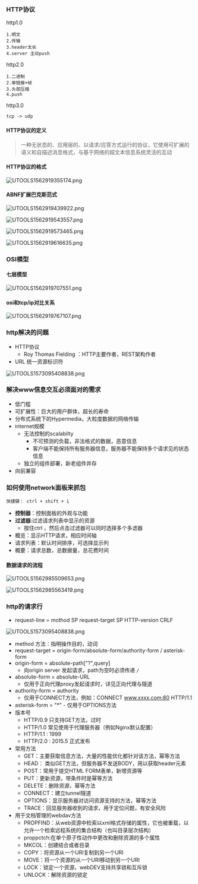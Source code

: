 ### HTTP协议

http1.0

```shell
1.明文
2.传输
3.header太长
4.server 主动push
```

http2.0

```shell
1.二进制
2.单链接+帧
3.头部压缩
4.push

```

http3.0

```shell
tcp -> udp

```







#### HTTP协议的定义

> 一种无状态的、应用层的、以请求/应答方式运行的协议，它使用可扩展的语义和自描述消息格式，与基于网络的超文本信息系统灵活的互动

#### HTTP协议的格式

![UTOOLS1562919355174.png](https://i.loli.net/2019/07/12/5d2841af9785e18217.png)

#### ABNF扩展巴克斯范式

![UTOOLS1562919439922.png](https://i.loli.net/2019/07/12/5d284202f312937289.png)

![UTOOLS1562919543557.png](https://i.loli.net/2019/07/12/5d28426a9a6b847854.png)

![UTOOLS1562919573465.png](https://i.loli.net/2019/07/12/5d284288841d970615.png)

![UTOOLS1562919616635.png](https://i.loli.net/2019/07/12/5d2842b3bb6ab73306.png)

### OSI模型

#### 七层模型

![UTOOLS1562919707551.png](https://i.loli.net/2019/07/12/5d28430eaf61a88596.png)

#### osi和tcp/ip对比关系

![UTOOLS1562919767107.png](https://i.loli.net/2019/07/12/5d28434a31d8063319.png)

### http解决的问题

- HTTP协议
  - Roy Thomas Fielding ：HTTP主要作者，REST架构作者
- URL 统一资源标识符

![UTOOLS1573095408838.png](https://i.loli.net/2019/11/07/xhnk1sTzQU9pdVS.png)

### 解决www信息交互必须面对的需求

- 低门槛
- 可扩展性：巨大的用户群体，超长的寿命
- 分布式系统下的Hypermedia，大粒度数据的网络传输
- internet规模
  - 无法控制的scalabilty
    - 不可预测的负载，非法格式的数据，恶意信息
    - 客户端不能保持所有服务器信息，服务器不能保持多个请求见的状态信息
  - 独立的组件部署，新老组件并存
- 向前兼容

### 如何使用network面板来抓包

```shell
快捷键： ctrl + shift + i
```

- **控制器**：控制面板的外观与功能
- **过滤器**:过滤请求列表中显示的资源
  - 按住ctrl ，然后点击过滤器可以同时选择多个多滤器
- 概览：显示HTTP请求，相应时间轴
- 请求列表：默认时间排序，可选择显示列
- 概要：请求总数，总数据量，总花费时间



#### 数据请求的流程

![UTOOLS1562985509653.png](https://i.loli.net/2019/07/13/5d2944181bde460973.png)

![UTOOLS1562985563419.png](https://i.loli.net/2019/07/13/5d29444cb8fc713756.png)



### http的请求行

- request-line = mothod SP request-target SP HTTP-version CRLF

![UTOOLS1573095408838.png](https://i.loli.net/2019/11/07/xhnk1sTzQU9pdVS.png)

- method 方法：指明操作目的，动词
-  request-target = origin-form/absolute-form/authority-form / asterisk-form
  - origin-form = absolute-path["?",query]
    - 向origin server 发起请求，path为空时必须传递 `/`
  - absolute-form = absolute-URL
    - 仅用于正向代理proxy发起请求时，详见正向代理与隧道
  - authority-form = authority
    - 仅用于CONNECT方法，例如：CONNECT www.xxxx.com:80 HTTP/1.1
  -  asterisk-form = "*"
    - 仅用于OPTIONS方法
- 版本号
  - HTTP/0.9 只支持GET方法，过时
  - HTTP/1.0 常见使用于代理服务器（例如Nginx默认配置）
  - HTTP/1.1 : 1999
  - HTTP/2.0 : 2015.5 正式发布
- 常用方法
  - GET：主要获取信息方法，大量的性能优化都针对该方法，幂等方法
  - HEAD： 类似GET方法，但服务器不发送BODY，用以获取header元素
  - POST：常用于提交HTML FORM表单，新增资源等
  - PUT：更新资源，带条件时是幂等方法
  - DELETE：删除资源，幂等方法
  - CONNECT：建立tunnel隧道
  - OPTIONS：显示服务器对访问资源支持的方法，幂等方法
  - TRACE：回显服务器收到的请求，用于定位问题，有安全风险
- 用于文档管理的webdav方法
  - PROPFIND：从web资源中检索以xml格式存储的属性，它也被重载，以允许一个检索远程系统的集合结构（也叫目录层次结构）
  - proppctch:在单个原子性动作中更改和删除资源的多个属性
  - MKCOL：创建结合或者目录
  - COPY：将资源从一个URI复制到另一个URI
  - MOVE：将一个资源的从一个URI移动到另一个URI
  - LOCK：锁定一个资源，webDEV支持共享锁和互斥锁
  - UNLOCK：解除资源的锁定











